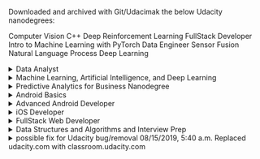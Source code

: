 Downloaded and archived with Git/Udacimak the below Udacity nanodegrees:

Computer Vision
C++
Deep Reinforcement Learning
FullStack Developer
Intro to Machine Learning with PyTorch
Data Engineer
Sensor Fusion
Natural Language Process
Deep Learning

<details>
  <summary>Data Analyst</summary>
  
1. [Intro to Descriptive Statistics](https://www.udacity.com/course/intro-to-descriptive-statistics--ud827)
1. [Intro to Inferential Statistics](https://www.udacity.com/course/intro-to-inferential-statistics--ud201)
1. [Secure and Private AI](https://www.udacity.com/course/secure-and-private-ai--ud185)
1. [Intro to Data Analysis](https://www.udacity.com/course/intro-to-data-analysis--ud170)
1. [Data Wrangling with MongoDB](https://www.udacity.com/course/data-wrangling-with-mongodb--ud032)
1. [Data Analysis with R](https://www.udacity.com/course/data-analysis-with-r--ud651)
1. [Intro to Machine Learning](https://www.udacity.com/course/intro-to-machine-learning--ud120)
1. [Data Visualization and D3.js](https://www.udacity.com/course/data-visualization-and-d3js--ud507)
1. [Model Building & Validation](https://www.udacity.com/course/model-building-and-validation--ud919)
1. [Intro to HTML and CSS](https://www.udacity.com/course/intro-to-html-and-css--ud304)
1. [JavaScript Basics](https://www.udacity.com/course/intro-to-javascript--ud803)
1. [A/B Testing](https://www.udacity.com/course/ab-testing--ud257)
1. [Data Analysis and Visualization](https://www.udacity.com/course/data-analysis-and-visualization--ud404)
1. [Graduate-level artificial intelligence course](https://www.udacity.com/course/artificial-intelligence--ud954)
1. [Reinforcement Learning](https://www.udacity.com/course/reinforcement-learning--ud600)
1. [Big Data Analytics in Healthcare](https://www.udacity.com/course/big-data-analytics-in-healthcare--ud758)
1. [Artificial Intellignece for Robots](https://www.udacity.com/course/artificial-intelligence-for-robotics--cs373)

</details>

<details>
  <summary>Machine Learning, Artificial Intelligence, and Deep Learning</summary>
  
1. [x] [Secure and Private AI](https://www.udacity.com/course/secure-and-private-ai--ud185)
1. [x] [Intro to PyTorch](https://www.udacity.com/course/deep-learning-pytorch--ud188)
1. [Intro to Data Science](https://www.udacity.com/course/intro-to-data-science--ud359)
1. [Intro to Artificial Intelligence](https://www.udacity.com/course/intro-to-artificial-intelligence--cs271)
1. [Reinforcement Learning](https://www.udacity.com/course/reinforcement-learning--ud600)
1. [Deep Learning](https://www.udacity.com/course/deep-learning--ud730)
1. [Artificial Intelligence for Robotics](https://www.udacity.com/course/artificial-intelligence-for-robotics--cs373)
1. [Machine Learning for Trading](https://www.udacity.com/course/machine-learning-for-trading--ud501)
1. [Intro into theoretical computer science](https://www.udacity.com/course/intro-to-theoretical-computer-science--cs313)
1. [Introduction to Computer Vision](https://www.udacity.com/course/introduction-to-computer-vision--ud810)
</details>

<details>
  <summary>Predictive Analytics for Business Nanodegree</summary>
  
1. [Problem Solving with Advanced Analytics](https://www.udacity.com/course/problem-solving-with-advanced-analytics--ud976)
1. [Creating an Analytical Dataset](https://www.udacity.com/course/creating-an-analytical-dataset--ud977)
1. [Classification Models](https://www.udacity.com/course/classification-models--ud978)
1. [Data Visualization in Tableau](https://www.udacity.com/course/data-visualization-in-tableau--ud1006)
1. [A/B Testing for Business Analysts](https://www.udacity.com/course/ab-testing--ud979)
1. [Time Series Forecasting](https://www.udacity.com/course/time-series-forecasting--ud980)
1. [Segmentation and Clustering](https://www.udacity.com/course/segmentation-and-clustering--ud981)
</details>

<details>
 <summary>Android Basics</summary>
  
1. [x] [Android Basics: User Interface](https://www.udacity.com/course/android-basics-user-interface--ud834)
1. [x] [Android Basics: User Input](https://www.udacity.com/course/android-basics-user-input--ud836)
1. [x] [Android Basics: Multi-screen Apps](https://www.udacity.com/course/android-basics-multi-screen-apps--ud839)
1. [ ] [Android Basics: Networking](https://www.udacity.com/course/android-basics-networking--ud843)
1. [Android Basics: Data Storage](https://www.udacity.com/course/android-basics-data-storage--ud845)
1. [UI Components](https://www.udacity.com/course/how-to-create-anything-in-android--ud802)
1. [UX Design ](https://www.udacity.com/course/ux-design-for-mobile-developers--ud849)
1. [Localization Essentials](https://www.udacity.com/course/localization-essentials--ud610)
</details>

<details>
 <summary>Advanced Android Developer</summary>

1. [Developing Android Apps](https://www.udacity.com/course/developing-android-apps--ud853)
1. [Software Architecture and Design](https://www.udacity.com/course/software-architecture-design--ud821) 
1. [Material Design](https://www.udacity.com/course/material-design-for-android-developers--ud862)
1. [Sign-in and Profiles](https://www.udacity.com/course/add-google-sign-in-to-your-android-apps--ud876-5)
1. [Google maps](https://www.udacity.com/course/add-google-maps-to-your-android-app--ud876-4)
1. [Location and Context](https://www.udacity.com/course/google-location-services-on-android--ud876-1)
1. [Google analytics](https://www.udacity.com/course/google-analytics-for-android--ud876-2)
1. [Google ads](https://www.udacity.com/course/monetize-your-android-app-with-ads--ud876-3)
1. [Game Design I](https://www.udacity.com/course/2d-game-development-with-libgdx--ud405)
1. [Game Design II](https://www.udacity.com/course/how-to-make-a-platformer-using-libgdx--ud406)
1. [App Development II](https://www.udacity.com/course/advanced-android-app-development--ud855)
1. [Optimizing app performance](https://www.udacity.com/course/android-performance--ud825)
1. [Firebase for Android](https://www.udacity.com/course/firebase-essentials-for-android--ud009)
1. [Gradle for Android](https://www.udacity.com/course/gradle-for-android-and-java--ud867)
1. [Developing Scalable Apps](https://www.udacity.com/course/developing-scalable-apps-in-java--ud859)
1. [Android TV and Google Cast](https://www.udacity.com/course/android-tv-and-google-cast-development--ud875B)
1. [Android Wear](https://www.udacity.com/course/android-wear-development--ud875A)
1. [Android Auto](https://www.udacity.com/course/android-auto-development--ud875C)
1. [Mobile Design and Usability](https://www.udacity.com/course/mobile-design-and-usability-for-android--ud358)
1. [Passwordless login](https://www.udacity.com/course/passwordless-login-solutions-for-android--ud357)
</details>

<details>
  <summary> iOS Developer </summary>
  
1. [Swift for Beginners](https://www.udacity.com/course/swift-for-beginners--ud1022)
1. [Swift Programming Syntax](https://www.udacity.com/course/learn-swift-programming-syntax--ud902)
1. [Intro to iOS App Development with Swift](https://www.udacity.com/course/intro-to-ios-app-development-with-swift--ud585)
1. [Data Structures and Algorithms in Swift](https://www.udacity.com/course/data-structures-and-algorithms-in-swift--ud1011)
1. [UIKit Fundamentals](https://www.udacity.com/course/uikit-fundamentals--ud788)
1. [iOS Networking with Swift](https://www.udacity.com/course/ios-networking-with-swift--ud421)
1. [iOS Persistence and Core Data](https://www.udacity.com/course/ios-persistence-and-core-data--ud325)
1. [How to Make an iOS App](https://www.udacity.com/course/how-to-make-an-ios-app--ud607)
1. [Objective-C for Swift Developers](https://www.udacity.com/course/objective-c-for-swift-developers--ud1009)
1. [ARKit in Swift](https://www.udacity.com/course/learn-arkit-using-swift--ud116)
1. [Passwordless logins in iOS](https://www.udacity.com/course/passwordless-login-solutions-for-ios--ud1028)
1. [Firebase analytics](https://www.udacity.com/course/firebase-analytics-ios--ud353)
1. [Firebase chat-apps](https://www.udacity.com/course/firebase-in-a-weekend-by-google-ios--ud0351)
1. [Machine Learning in iOS](https://www.udacity.com/course/core-ml--ud1038)
1. [Asynchronous operations in iOS](https://www.udacity.com/course/grand-central-dispatch-gcd--ud576)
1. [Server-Side Swift](https://www.udacity.com/course/server-side-swift--ud1031)
1. [XCode Debugging](https://www.udacity.com/course/xcode-debugging--ud774)
</details>

<details>
  <summary>FullStack Web Developer</summary>

1. [x] [HTTP & Webservers](https://www.udacity.com/course/http-web-servers--ud303)
1. [x] [Networking For Developers](https://www.udacity.com/course/networking-for-web-developers--ud256)
1. [Shell WorkShop](https://www.udacity.com/course/shell-workshop--ud206)
1. Git & Github - [Part 1](https://www.udacity.com/course/how-to-use-git-and-github--ud775), [Part 2](https://www.udacity.com/course/github-collaboration--ud456)
1. [Intro to Relational Databases](https://www.udacity.com/course/intro-to-relational-databases--ud197)
1. [Backend Web Development](https://www.udacity.com/course/intro-to-backend--ud171)
1. [Responsive Web Design](https://www.udacity.com/course/responsive-web-design-fundamentals--ud893)
1. [Introduction to JavaScript](https://www.udacity.com/course/javascript-testing--ud549)
1. [Object Oriented JavaScript](https://www.udacity.com/course/object-oriented-javascript--ud711)
1. [ES6 JavaScript](https://www.udacity.com/course/es6-javascript-improved--ud356)
1. [Introduction to jQuery](https://www.udacity.com/course/intro-to-jquery--ud245)
1. [Introduction to AJAX using jQuery](https://www.udacity.com/course/intro-to-ajax--ud110)
1. [JavaScript and the DOM](https://www.udacity.com/course/javascript-and-the-dom--ud117)
1. [Full Stack Foundations](https://www.udacity.com/course/full-stack-foundations--ud088)
1. [Authentication & Authorization](https://www.udacity.com/course/authentication-authorization-oauth--ud330)
1. [RESTful APIs](https://www.udacity.com/course/designing-restful-apis--ud388)
1. [Configuring Linux Web Servers](https://www.udacity.com/course/configuring-linux-web-servers--ud299)
1. [Web Accessibility](https://www.udacity.com/course/web-accessibility--ud891)
1. [Website performance and optimization](https://www.udacity.com/course/website-performance-optimization--ud884)
1. [Browser Rendering optimization](https://www.udacity.com/course/browser-rendering-optimization--ud860)
1. [Javascript Design Patterns](https://www.udacity.com/course/javascript-design-patterns--ud989)
1. [Intro to AJAX](https://www.udacity.com/course/intro-to-ajax--ud110)
1. [Building High Conversion Web Forms](https://www.udacity.com/course/building-high-conversion-web-forms--ud890)
1. [Web Tooling & Automation](https://www.udacity.com/course/web-tooling-automation--ud892)
1. [JavaScript Promises](https://www.udacity.com/course/javascript-promises--ud898)
1. [Asynchronous JavaScript](https://www.udacity.com/course/asynchronous-javascript-requests--ud109)
1. [Offline Web Applications](https://www.udacity.com/course/offline-web-applications--ud899)
1. [Front-End Frameworks](https://www.udacity.com/course/front-end-frameworks--ud894)
1. [Client-Server Communications](https://www.udacity.com/course/client-server-communication--ud897)
1. [HTML5 Canvas](https://www.udacity.com/course/html5-canvas--ud292)
1. [Progressive Web Apps](https://www.udacity.com/course/intro-to-progressive-web-apps--ud811)

</details>

<details>
 <summary>  Data Structures and Algorithms and Interview Prep</summary>

 1. [Introduction to Algorithms](https://www.udacity.com/course/intro-to-algorithms--cs215)
 1. [Intro to Computer Science]("https://www.udacity.com/course/intro-to-computer-science--cs101)
 1. [Data Structures and Algorithms in Python](https://www.udacity.com/course/data-structures-and-algorithms-in-python--ud513)
 1. [Data Science Interview Prep](https://www.udacity.com/course/data-science-interview-prep--ud944)
 1. [FullStack Interview Prep](https://www.udacity.com/course/full-stack-interview-prep--ud252)
 1. [Front-end Interview Prep](https://www.udacity.com/course/front-end-interview-prep--ud250)
 1. [Android Interview Prep](https://www.udacity.com/course/android-interview-prep--ud241)
 1. [iOS Interview Prep](https://www.udacity.com/course/ios-interview-prep--ud240)
 1. [Machine Learning Interview Prep](https://www.udacity.com/course/machine-learning-interview-prep--ud1001)
 
 </details>
 



<details>
  <summary> possible fix for Udacity bug/removal 08/15/2019, 5:40 a.m. Replaced udacity.com with classroom.udacity.com</summary>


<details>
  <summary>Data Analyst</summary>
  
1. [Intro to Descriptive Statistics](https://classroom.udacity.com/courses/ud827)
1. [Intro to Inferential Statistics](https://classroom.udacity.com/courses/ud201)
1. [Secure and Private AI](https://classroom.udacity.com/courses/ud185)
1. [Intro to Data Analysis](https://classroom.udacity.com/courses/ud170)
1. [Data Wrangling with MongoDB](https://classroom.udacity.com/courses/ud032)
1. [Data Analysis with R](https://classroom.udacity.com/courses/ud651)
1. [Intro to Machine Learning](https://classroom.udacity.com/courses/ud120)
1. [Data Visualization and D3.js](https://classroom.udacity.com/courses/ud507)
1. [Model Building & Validation](https://classroom.udacity.com/courses/ud919)
1. [Intro to HTML and CSS](https://classroom.udacity.com/courses/ud304)
1. [JavaScript Basics](https://classroom.udacity.com/courses/ud803)
1. [A/B Testing](https://classroom.udacity.com/courses/ud257)
1. [Data Analysis and Visualization](https://classroom.udacity.com/courses/ud404)
1. [Graduate-level artificial intelligence course](https://classroom.udacity.com/courses/ud954)
1. [Reinforcement Learning](https://classroom.udacity.com/courses/ud600)
1. [Big Data Analytics in Healthcare](https://classroom.udacity.com/courses/ud758)
1. [Artificial Intellignece for Robots](https://classroom.udacity.com/courses/cs373)

</details>

<details>
  <summary>Machine Learning, Artificial Intelligence, and Deep Learning</summary>
  
1. [x] [Secure and Private AI](https://classroom.udacity.com/courses/ud185)
1. [x] [Intro to PyTorch](https://classroom.udacity.com/courses/ud188)
1. [Intro to Data Science](https://classroom.udacity.com/courses/ud359)
1. [Intro to Artificial Intelligence](https://classroom.udacity.com/courses/cs271)
1. [Reinforcement Learning](https://classroom.udacity.com/courses/ud600)
1. [Deep Learning](https://classroom.udacity.com/courses/ud730)
1. [Artificial Intelligence for Robotics](https://classroom.udacity.com/courses/cs373)
1. [Machine Learning for Trading](https://classroom.udacity.com/courses/ud501)
1. [Intro into theoretical computer science](https://classroom.udacity.com/courses/cs313)
1. [Introduction to Computer Vision](https://classroom.udacity.com/courses/ud810)
</details>

<details>
  <summary>Predictive Analytics for Business Nanodegree</summary>
  
1. [Problem Solving with Advanced Analytics](https://classroom.udacity.com/courses/ud976)
1. [Creating an Analytical Dataset](https://classroom.udacity.com/courses/ud977)
1. [Classification Models](https://classroom.udacity.com/courses/ud978)
1. [Data Visualization in Tableau](https://classroom.udacity.com/courses/ud1006)
1. [A/B Testing for Business Analysts](https://classroom.udacity.com/courses/ud979)
1. [Time Series Forecasting](https://classroom.udacity.com/courses/ud980)
1. [Segmentation and Clustering](https://classroom.udacity.com/courses/ud981)
</details>

<details>
 <summary>Android Basics</summary>
  
1. [x] [Android Basics: User Interface](https://classroom.udacity.com/courses/ud834)
1. [x] [Android Basics: User Input](https://classroom.udacity.com/courses/ud836)
1. [x] [Android Basics: Multi-screen Apps](https://classroom.udacity.com/courses/ud839)
1. [ ] [Android Basics: Networking](https://classroom.udacity.com/courses/ud843)
1. [Android Basics: Data Storage](https://classroom.udacity.com/courses/ud845)
1. [UI Components](https://classroom.udacity.com/courses/ud802)
1. [UX Design ](https://classroom.udacity.com/courses/ud849)
1. [Localization Essentials](https://classroom.udacity.com/courses/ud610)
</details>

<details>
 <summary>Advanced Android Developer</summary>

1. [Developing Android Apps](https://classroom.udacity.com/courses/ud853)
1. [Software Architecture and Design](https://classroom.udacity.com/courses/ud821) 
1. [Material Design](https://classroom.udacity.com/courses/ud862)
1. [Sign-in and Profiles](https://classroom.udacity.com/courses/ud876-5)
1. [Google maps](https://classroom.udacity.com/courses/ud876-4)
1. [Location and Context](https://classroom.udacity.com/courses/ud876-1)
1. [Google analytics](https://classroom.udacity.com/courses/ud876-2)
1. [Google ads](https://classroom.udacity.com/courses/ud876-3)
1. [Game Design I](https://classroom.udacity.com/courses/ud405)
1. [Game Design II](https://classroom.udacity.com/courses/ud406)
1. [App Development II](https://classroom.udacity.com/courses/ud855)
1. [Optimizing app performance](https://classroom.udacity.com/courses/ud825)
1. [Firebase for Android](https://classroom.udacity.com/courses/ud009)
1. [Gradle for Android](https://classroom.udacity.com/courses/ud867)
1. [Developing Scalable Apps](https://classroom.udacity.com/courses/ud859)
1. [Android TV and Google Cast](https://classroom.udacity.com/courses/ud875B)
1. [Android Wear](https://classroom.udacity.com/courses/ud875A)
1. [Android Auto](https://classroom.udacity.com/courses/ud875C)
1. [Mobile Design and Usability](https://classroom.udacity.com/courses/ud358)
1. [Passwordless login](https://classroom.udacity.com/courses/ud357)
</details>

<details>
  <summary> iOS Developer </summary>
  
1. [Swift for Beginners](https://classroom.udacity.com/courses/ud1022)
1. [Swift Programming Syntax](https://classroom.udacity.com/courses/ud902)
1. [Intro to iOS App Development with Swift](https://classroom.udacity.com/courses/ud585)
1. [Data Structures and Algorithms in Swift](https://classroom.udacity.com/courses/ud1011)
1. [UIKit Fundamentals](https://classroom.udacity.com/courses/ud788)
1. [iOS Networking with Swift](https://classroom.udacity.com/courses/ud421)
1. [iOS Persistence and Core Data](https://classroom.udacity.com/courses/ud325)
1. [How to Make an iOS App](https://classroom.udacity.com/courses/ud607)
1. [Objective-C for Swift Developers](https://classroom.udacity.com/courses/ud1009)
1. [ARKit in Swift](https://classroom.udacity.com/courses/ud116)
1. [Passwordless logins in iOS](https://classroom.udacity.com/courses/ud1028)
1. [Firebase analytics](https://classroom.udacity.com/courses/ud353)
1. [Firebase chat-apps](https://classroom.udacity.com/courses/ud0351)
1. [Machine Learning in iOS](https://classroom.udacity.com/courses/ud1038)
1. [Asynchronous operations in iOS](https://classroom.udacity.com/courses/ud576)
1. [Server-Side Swift](https://classroom.udacity.com/courses/ud1031)
1. [XCode Debugging](https://classroom.udacity.com/courses/ud774)
</details>

<details>
  <summary>FullStack Web Developer</summary>

1. [x] [HTTP & Webservers](https://classroom.udacity.com/courses/ud303)
1. [ ] [Networking For Developers](https://classroom.udacity.com/courses/ud256)
1. [Shell WorkShop](https://classroom.udacity.com/courses/ud206)
1. Git & Github - [Part 1](https://classroom.udacity.com/courses/ud456)
1. [Intro to Relational Databases](https://classroom.udacity.com/courses/ud197)
1. [Backend Web Development](https://classroom.udacity.com/courses/ud171)
1. [Responsive Web Design](https://classroom.udacity.com/courses/ud893)
1. [Introduction to JavaScript](https://classroom.udacity.com/courses/ud549)
1. [Object Oriented JavaScript](https://classroom.udacity.com/courses/ud711)
1. [ES6 JavaScript](https://classroom.udacity.com/courses/ud356)
1. [Introduction to jQuery](https://classroom.udacity.com/courses/ud245)
1. [Introduction to AJAX using jQuery](https://classroom.udacity.com/courses/ud110)
1. [JavaScript and the DOM](https://classroom.udacity.com/courses/ud117)
1. [Full Stack Foundations](https://classroom.udacity.com/courses/ud088)
1. [Authentication & Authorization](https://classroom.udacity.com/courses/ud330)
1. [RESTful APIs](https://classroom.udacity.com/courses/ud388)
1. [Configuring Linux Web Servers](https://classroom.udacity.com/courses/ud299)
1. [Web Accessibility](https://classroom.udacity.com/courses/ud891)
1. [Website performance and optimization](https://classroom.udacity.com/courses/ud884)
1. [Browser Rendering optimization](https://classroom.udacity.com/courses/ud860)
1. [Javascript Design Patterns](https://classroom.udacity.com/courses/ud989)
1. [Intro to AJAX](https://classroom.udacity.com/courses/ud110)
1. [Building High Conversion Web Forms](https://classroom.udacity.com/courses/ud890)
1. [Web Tooling & Automation](https://classroom.udacity.com/courses/ud892)
1. [JavaScript Promises](https://classroom.udacity.com/courses/ud898)
1. [Asynchronous JavaScript](https://classroom.udacity.com/courses/ud109)
1. [Offline Web Applications](https://classroom.udacity.com/courses/ud899)
1. [Front-End Frameworks](https://classroom.udacity.com/courses/ud894)
1. [Client-Server Communications](https://classroom.udacity.com/courses/ud897)
1. [HTML5 Canvas](https://classroom.udacity.com/courses/ud292)
1. [Progressive Web Apps](https://classroom.udacity.com/courses/ud811)

</details>

<details>
 <summary>  Data Structures and Algorithms and Interview Prep</summary>

 1. [Introduction to Algorithms](https://classroom.udacity.com/courses/cs215)
 1. [Intro to Computer Science](https://classroom.udacity.com/courses/cs101)
 1. [Data Structures and Algorithms in Python](https://classroom.udacity.com/courses/ud513)
 1. [Data Science Interview Prep](https://classroom.udacity.com/courses/ud944)
 1. [FullStack Interview Prep](https://classroom.udacity.com/courses/ud252)
 1. [Front-end Interview Prep](https://classroom.udacity.com/courses/ud250)
 1. [Android Interview Prep](https://classroom.udacity.com/courses/ud241)
 1. [iOS Interview Prep](https://classroom.udacity.com/courses/ud240)
 1. [Machine Learning Interview Prep](https://classroom.udacity.com/courses/ud1001)
 
 </details>
</details


